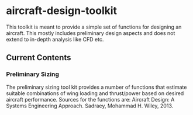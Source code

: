# aircraft-design-toolkit
This toolkit is meant to provide a simple set of functions for designing an aircraft. This mostly includes preliminary design aspects and does not extend to in-depth analysis like CFD etc.

## Current Contents

### Preliminary Sizing

The preliminary sizing tool kit provides a number of functions that estimate suitable combinations of wing loading and thrust/power based on desired aircraft performance.
Sources for the functions are:
Aircraft Design: A Systems Engineering Approach. Sadraey, Mohammad H. Wiley, 2013.
